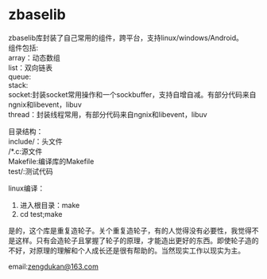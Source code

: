 # zbaselib

zbaselib库封装了自己常用的组件，跨平台，支持linux/windows/Android。  
组件包括:  
array：动态数组  
list：双向链表  
queue:  
stack:    
socket:封装socket常用操作和一个sockbuffer，支持自增自减。有部分代码来自ngnix和libevent，libuv  
thread：封装线程常用，有部分代码来自ngnix和libevent，libuv  



目录结构：  
include/：头文件  
/*.c:源文件  
Makefile:编译库的Makefile  
test/:测试代码  


linux编译：  
1. 进入根目录：make  
2. cd test;make  



是的，这个库是重复造轮子。关个重复造轮子，有的人觉得没有必要性，我觉得不是这样。只有会造轮子且掌握了轮子的原理，才能造出更好的东西。即使轮子造的不好，对原理的理解和个人成长还是很有帮助的。当然现实工作以现实为主。


email:zengdukan@163.com

